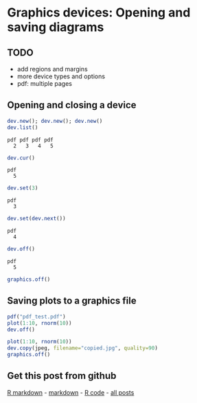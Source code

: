 Graphics devices: Opening and saving diagrams
=========================




TODO
-------------------------

 - add regions and margins
 - more device types and options
 - pdf: multiple pages

Opening and closing a device
-------------------------


```r
dev.new(); dev.new(); dev.new()
dev.list()
```

```
pdf pdf pdf pdf 
  2   3   4   5 
```

```r
dev.cur()
```

```
pdf 
  5 
```

```r
dev.set(3)
```

```
pdf 
  3 
```

```r
dev.set(dev.next())
```

```
pdf 
  4 
```

```r
dev.off()
```

```
pdf 
  5 
```

```r
graphics.off()
```


Saving plots to a graphics file
-------------------------


```r
pdf("pdf_test.pdf")
plot(1:10, rnorm(10))
dev.off()
```



```r
plot(1:10, rnorm(10))
dev.copy(jpeg, filename="copied.jpg", quality=90)
graphics.off()
```


Get this post from github
----------------------------------------------

[R markdown](https://github.com/dwoll/RExRepos/raw/master/Rmd/diagDevice.Rmd) - [markdown](https://github.com/dwoll/RExRepos/raw/master/md/diagDevice.md) - [R code](https://github.com/dwoll/RExRepos/raw/master/R/diagDevice.R) - [all posts](https://github.com/dwoll/RExRepos)
